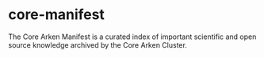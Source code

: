 # core-manifest
The Core Arken Manifest is a curated index of important scientific and open source knowledge archived by the Core Arken Cluster. 
